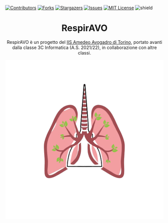 [contributors-shield]: https://img.shields.io/github/contributors/alfcar62/respir-avo.svg?style=flat-square
[contributors-url]: https://github.com/alfcar62/respir-avo/graphs/contributors
[forks-shield]: https://img.shields.io/github/forks/alfcar62/respir-avo.svg?style=flat-square
[forks-url]: https://github.com/alfcar62/respir-avo/network/members
[stars-shield]: https://img.shields.io/github/stars/alfcar62/respir-avo.svg?style=flat-square
[stars-url]: https://github.com/alfcar62/respir-avo/stargazers
[issues-shield]: https://img.shields.io/github/issues/alfcar62/respir-avo.svg?style=flat-square
[issues-url]: https://github.com/alfcar62/respir-avo/issues
[license-shield]: https://img.shields.io/github/license/alfcar62/respir-avo.svg?style=flat-square
[license-url]: https://github.com/alfcar62/respir-avo/blob/master/LICENSE

[![Contributors][contributors-shield]][contributors-url]
[![Forks][forks-shield]][forks-url]
[![Stargazers][stars-shield]][stars-url]
[![Issues][issues-shield]][issues-url]
[![MIT License][license-shield]][license-url]
![shield](https://img.shields.io/static/v1?label=version&message=0.0.0&color=blue) 


<p align="center">
  <h1 align="center"> RespirAVO </h1>
  <p align="center"> RespirAVO è un progetto del <a href=""https://www.itisavogadro.org/">IIS Amedeo Avogadro di Torino</a>, portato avanti dalla classe 3C Informatica (A.S. 2021/22), in collaborazione con altre classi.   </p>
</p>

<div align="center">
  <img src=".github/logo.png", width="800px" style="left: auto; right: auto">
</div>
